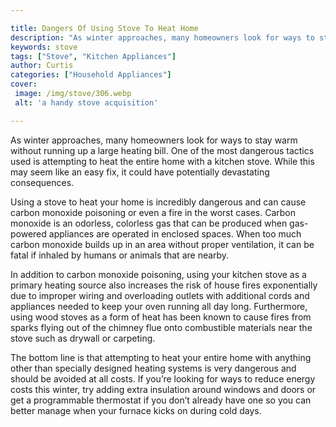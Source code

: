 ```yaml
---

title: Dangers Of Using Stove To Heat Home
description: "As winter approaches, many homeowners look for ways to stay warm without running up a large heating bill. One of the most dangerou...scroll on and keep learning"
keywords: stove
tags: ["Stove", "Kitchen Appliances"]
author: Curtis
categories: ["Household Appliances"]
cover: 
 image: /img/stove/306.webp
 alt: 'a handy stove acquisition'

---
```


As winter approaches, many homeowners look for ways to stay warm without running up a large heating bill. One of the most dangerous tactics used is attempting to heat the entire home with a kitchen stove. While this may seem like an easy fix, it could have potentially devastating consequences. 

Using a stove to heat your home is incredibly dangerous and can cause carbon monoxide poisoning or even a fire in the worst cases. Carbon monoxide is an odorless, colorless gas that can be produced when gas-powered appliances are operated in enclosed spaces. When too much carbon monoxide builds up in an area without proper ventilation, it can be fatal if inhaled by humans or animals that are nearby. 

In addition to carbon monoxide poisoning, using your kitchen stove as a primary heating source also increases the risk of house fires exponentially due to improper wiring and overloading outlets with additional cords and appliances needed to keep your oven running all day long. Furthermore, using wood stoves as a form of heat has been known to cause fires from sparks flying out of the chimney flue onto combustible materials near the stove such as drywall or carpeting. 

The bottom line is that attempting to heat your entire home with anything other than specially designed heating systems is very dangerous and should be avoided at all costs. If you’re looking for ways to reduce energy costs this winter, try adding extra insulation around windows and doors or get a programmable thermostat if you don’t already have one so you can better manage when your furnace kicks on during cold days.
